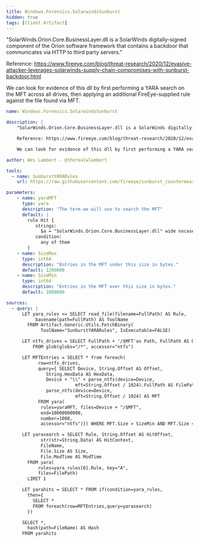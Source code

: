 ```yaml
---
title: Windows.Forensics.SolarwindsSunburst
hidden: true
tags: [Client Artifact]
---
```


"SolarWinds.Orion.Core.BusinessLayer.dll is a SolarWinds digitally-signed component of the Orion software framework that contains a backdoor that communicates via HTTP to third party servers."

Reference: https://www.fireeye.com/blog/threat-research/2020/12/evasive-attacker-leverages-solarwinds-supply-chain-compromises-with-sunburst-backdoor.html

We can look for evidence of this dll by first performing a YARA search on the MFT across all drives, then applying an additional FireEye-supplied rule against the file found via MFT.


```yaml
name: Windows.Forensics.SolarwindsSunburst

description: |
    "SolarWinds.Orion.Core.BusinessLayer.dll is a SolarWinds digitally-signed component of the Orion software framework that contains a backdoor that communicates via HTTP to third party servers."

    Reference: https://www.fireeye.com/blog/threat-research/2020/12/evasive-attacker-leverages-solarwinds-supply-chain-compromises-with-sunburst-backdoor.html

    We can look for evidence of this dll by first performing a YARA search on the MFT across all drives, then applying an additional FireEye-supplied rule against the file found via MFT.

author: Wes Lambert - @therealwlambert

tools:
  - name: SunburstYARARules
    url: https://raw.githubusercontent.com/fireeye/sunburst_countermeasures/main/all-yara.yar

parameters:
    - name: yaraMFT
      type: yara
      description: "The term we will use to search the MFT"
      default: |
        rule Hit {
           strings:
             $a = "SolarWinds.Orion.Core.BusinessLayer.dll" wide nocase
           condition:
             any of them
        }
    - name: SizeMax
      type: int64
      description: "Entries in the MFT under this size in bytes."
      default: 1200000
    - name: SizeMin
      type: int64
      description: "Entries in the MFT over this size in bytes."
      default: 1000000

sources:
  - query: |
      LET yara_rules <= SELECT read_file(filename=FullPath) AS Rule,
           basename(path=FullPath) AS ToolName
        FROM Artifact.Generic.Utils.FetchBinary(
             ToolName="SunburstYARARules", IsExecutable=FALSE)

      LET ntfs_drives = SELECT FullPath + '/$MFT'as Path, FullPath AS Device
          FROM glob(globs="/*", accessor="ntfs")

      LET MFTEntries = SELECT * from foreach(
            row=ntfs_drives,
            query={ SELECT Device, String.Offset AS Offset,
               String.HexData AS HexData,
               Device + "\\" + parse_ntfs(device=Device,
                          mft=String.Offset / 1024).FullPath AS FilePath,
               parse_ntfs(device=Device,
                          mft=String.Offset / 1024) AS MFT
            FROM yara(
             rules=yaraMFT, files=Device + "/$MFT",
             end=10000000000,
             number=1000,
             accessor="ntfs")}) WHERE MFT.Size > SizeMin AND MFT.Size < SizeMax

      LET yarasearch = SELECT Rule, String.Offset AS HitOffset,
             str(str=String.Data) AS HitContext,
             FileName,
             File.Size AS Size,
             File.ModTime AS ModTime
        FROM yara(
            rules=yara_rules[0].Rule, key="A",
            files=FilePath)
        LIMIT 1

      LET yarahits = SELECT * FROM if(condition=yara_rules,
        then={
          SELECT *
          FROM foreach(row=MFTEntries,query=yarasearch)
        })

      SELECT *,
        hash(path=FileName) AS Hash
      FROM yarahits

```
